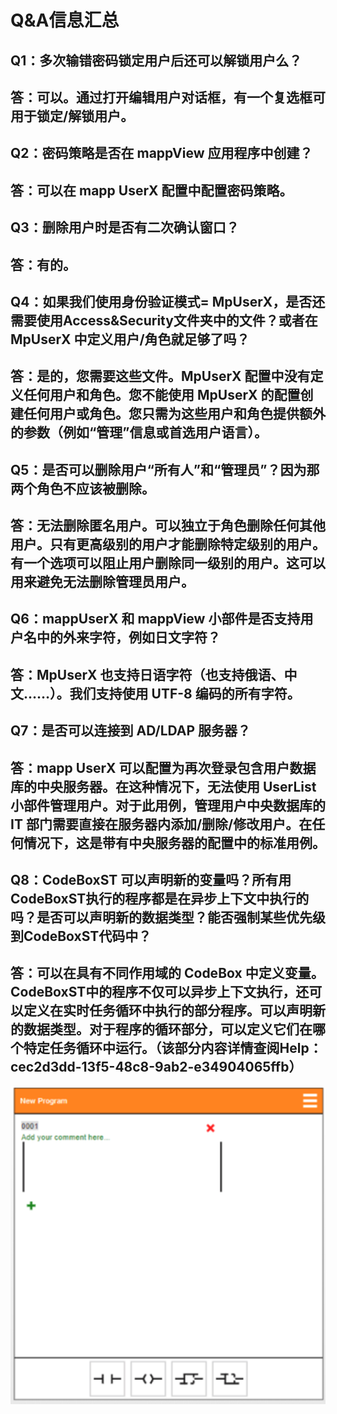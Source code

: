# Q&A信息汇总
## Q1：多次输错密码锁定用户后还可以解锁用户么？
## 答：可以。通过打开编辑用户对话框，有一个复选框可用于锁定/解锁用户。

## Q2：密码策略是否在 mappView 应用程序中创建？
## 答：可以在 mapp UserX 配置中配置密码策略。

## Q3：删除用户时是否有二次确认窗口？
## 答：有的。

## Q4：如果我们使用身份验证模式= MpUserX，是否还需要使用Access&Security文件夹中的文件？或者在 MpUserX 中定义用户/角色就足够了吗？
## 答：是的，您需要这些文件。MpUserX 配置中没有定义任何用户和角色。您不能使用 MpUserX 的配置创建任何用户或角色。您只需为这些用户和角色提供额外的参数（例如“管理”信息或首选用户语言）。

## Q5：是否可以删除用户“所有人”和“管理员”？因为那两个角色不应该被删除。
## 答：无法删除匿名用户。可以独立于角色删除任何其他用户。只有更高级别的用户才能删除特定级别的用户。有一个选项可以阻止用户删除同一级别的用户。这可以用来避免无法删除管理员用户。

## Q6：mappUserX 和 mappView 小部件是否支持用户名中的外来字符，例如日文字符？
## 答：MpUserX 也支持日语字符（也支持俄语、中文……）。我们支持使用 UTF-8 编码的所有字符。

## Q7：是否可以连接到 AD/LDAP 服务器？
## 答：mapp UserX 可以配置为再次登录包含用户数据库的中央服务器。在这种情况下，无法使用 UserList 小部件管理用户。对于此用例，管理用户中央数据库的 IT 部门需要直接在服务器内添加/删除/修改用户。在任何情况下，这是带有中央服务器的配置中的标准用例。

## Q8：CodeBoxST 可以声明新的变量吗？所有用CodeBoxST执行的程序都是在异步上下文中执行的吗？是否可以声明新的数据类型？能否强制某些优先级到CodeBoxST代码中？
## 答：可以在具有不同作用域的 CodeBox 中定义变量。CodeBoxST中的程序不仅可以异步上下文执行，还可以定义在实时任务循环中执行的部分程序。可以声明新的数据类型。对于程序的循环部分，可以定义它们在哪个特定任务循环中运行。（该部分内容详情查阅Help：cec2d3dd-13f5-48c8-9ab2-e34904065ffb）

![](FILES/5.14%20mappServices更新要点/Pasted%20image%2020230201090510.png)